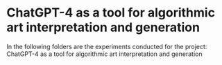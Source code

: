 # ChatGPT-4 as a tool for algorithmic art interpretation and generation

In the following folders are the experiments conducted for the project: ChatGPT-4 as a tool for algorithmic art interpretation and generation
